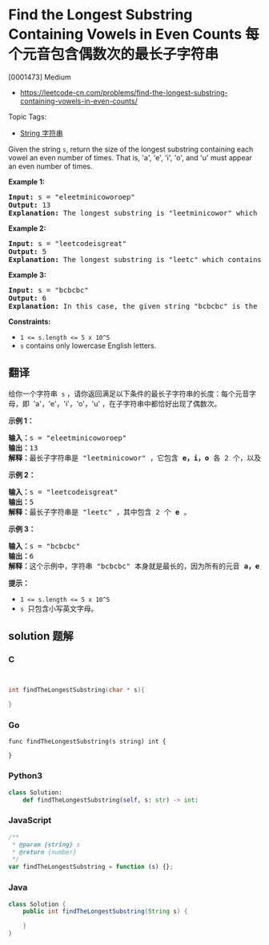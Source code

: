 # Find the Longest Substring Containing Vowels in Even Counts 每个元音包含偶数次的最长子字符串

[0001473] Medium

- https://leetcode-cn.com/problems/find-the-longest-substring-containing-vowels-in-even-counts/

Topic Tags:

- [String 字符串](https://leetcode-cn.com/tag/string/)

Given the string `s`, return the size of the longest substring containing each vowel an even number of times. That is, 'a', 'e', 'i', 'o', and 'u' must appear an even number of times.

**Example 1:**

<pre><strong>Input:</strong> s = "eleetminicoworoep"
<strong>Output:</strong> 13
<strong>Explanation: </strong>The longest substring is "leetminicowor" which contains two each of the vowels: <strong>e</strong>, <strong>i</strong> and <strong>o</strong> and zero of the vowels: <strong>a</strong> and <strong>u</strong>.
</pre>

**Example 2:**

<pre><strong>Input:</strong> s = "leetcodeisgreat"
<strong>Output:</strong> 5
<strong>Explanation:</strong> The longest substring is "leetc" which contains two e's.
</pre>

**Example 3:**

<pre><strong>Input:</strong> s = "bcbcbc"
<strong>Output:</strong> 6
<strong>Explanation:</strong> In this case, the given string "bcbcbc" is the longest because all vowels: <strong>a</strong>, <strong>e</strong>, <strong>i</strong>, <strong>o</strong> and <strong>u</strong> appear zero times.
</pre>

**Constraints:**

- `1 <= s.length <= 5 x 10^5`
- `s` contains only lowercase English letters.

## 翻译

给你一个字符串  `s` ，请你返回满足以下条件的最长子字符串的长度：每个元音字母，即  'a'，'e'，'i'，'o'，'u' ，在子字符串中都恰好出现了偶数次。

**示例 1：**

<pre><strong>输入：</strong>s = "eleetminicoworoep"
<strong>输出：</strong>13
<strong>解释：</strong>最长子字符串是 "leetminicowor" ，它包含 <strong>e，i，o</strong>&nbsp;各 2 个，以及 0 个 <strong>a</strong>，<strong>u </strong>。
</pre>

**示例 2：**

<pre><strong>输入：</strong>s = "leetcodeisgreat"
<strong>输出：</strong>5
<strong>解释：</strong>最长子字符串是 "leetc" ，其中包含 2 个 <strong>e</strong> 。
</pre>

**示例 3：**

<pre><strong>输入：</strong>s = "bcbcbc"
<strong>输出：</strong>6
<strong>解释：</strong>这个示例中，字符串 "bcbcbc" 本身就是最长的，因为所有的元音 <strong>a，</strong><strong>e，</strong><strong>i，</strong><strong>o，</strong><strong>u</strong> 都出现了 0 次。
</pre>

**提示：**

- `1 <= s.length <= 5 x 10^5`
- `s`  只包含小写英文字母。

## solution 题解

### C

```c


int findTheLongestSubstring(char * s){

}
```

### Go

```golang
func findTheLongestSubstring(s string) int {

}
```

### Python3

```python
class Solution:
    def findTheLongestSubstring(self, s: str) -> int:
```

### JavaScript

```javascript
/**
 * @param {string} s
 * @return {number}
 */
var findTheLongestSubstring = function (s) {};
```

### Java

```java
class Solution {
    public int findTheLongestSubstring(String s) {

    }
}
```
